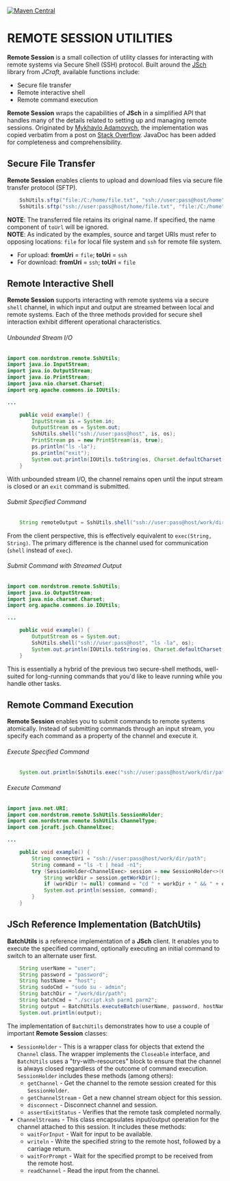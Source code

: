 [![Maven Central](https://img.shields.io/maven-central/v/com.nordstrom.tools/remote-session.svg)](https://mvnrepository.com/artifact/com.nordstrom.tools/remote-session)

# REMOTE SESSION UTILITIES

**Remote Session** is a small collection of utility classes for interacting with remote systems via Secure Shell (SSH) protocol. Built around the [JSch](http://www.jcraft.com/jsch/) library from _JCraft_, available functions include:

* Secure file transfer
* Remote interactive shell
* Remote command execution

**Remote Session** wraps the capabilities of **JSch** in a simplified API that handles many of the details related to setting up and managing remote sessions. Originated by [Mykhaylo Adamovych](http://stackoverflow.com/users/448078/mykhaylo-adamovych), the implementation was copied verbatim from a post on [Stack Overflow](http://stackoverflow.com/questions/2405885/run-a-command-over-ssh-with-jsch). JavaDoc has been added for completeness and comprehensibility.

## Secure File Transfer

**Remote Session** enables clients to upload and download files via secure file transfer protocol (SFTP).

```java
    SshUtils.sftp("file:/C:/home/file.txt", "ssh://user:pass@host/home");
    SshUtils.sftp("ssh://user:pass@host/home/file.txt", "file:/C:/home");
```

**NOTE**: The transferred file retains its original name. If specified, the name component of `toUrl` will be ignored.  
**NOTE**: As indicated by the examples, source and target URIs must refer to opposing locations: `file` for local file system and `ssh` for remote file system.

* For upload: **fromUri** = `file`; **toUri** = `ssh`
* For download: **fromUri** = `ssh`; **toUri** = `file`

## Remote Interactive Shell

**Remote Session** supports interacting with remote systems via a secure `shell` channel, in which input and output are streamed between local and remote systems. Each of the three methods provided for secure shell interaction exhibit different operational characteristics.

###### Unbounded Stream I/O
```java
import com.nordstrom.remote.SshUtils;
import java.io.InputStream;
import java.io.OutputStream;
import java.io.PrintStream;
import java.nio.charset.Charset;
import org.apache.commons.io.IOUtils;

...

    public void example() {
        InputStream is = System.in;
        OutputStream os = System.out;
        SshUtils.shell("ssh://user:pass@host", is, os);
        PrintStream ps = new PrintStream(is, true);
        ps.println("ls -la");
        ps.println("exit");
        System.out.println(IOUtils.toString(os, Charset.defaultCharset()));
    }
```

With unbounded stream I/O, the channel remains open until the input stream is closed or an `exit` command is submitted.

###### Submit Specified Command
```java
    String remoteOutput = SshUtils.shell("ssh://user:pass@host/work/dir/path", "ls");
```

From the client perspective, this is effectively equivalent to `exec(String, String)`. The primary difference is the channel used for communication (`shell` instead of `exec`).

###### Submit Command with Streamed Output
```java
import com.nordstrom.remote.SshUtils;
import java.io.OutputStream;
import java.nio.charset.Charset;
import org.apache.commons.io.IOUtils;

...

    public void example() {
        OutputStream os = System.out;
        SshUtils.shell("ssh://user:pass@host", "ls -la", os);
        System.out.println(IOUtils.toString(os, Charset.defaultCharset()));
    }
```

This is essentially a hybrid of the previous two secure-shell methods, well-suited for long-running commands that you'd like to leave running while you handle other tasks.

## Remote Command Execution

**Remote Session** enables you to submit commands to remote systems atomically. Instead of submitting commands through an input stream, you specify each command as a property of the channel and execute it.

###### Execute Specified Command
```java
    System.out.println(SshUtils.exec("ssh://user:pass@host/work/dir/path", "ls -t | head -n1"));
```

###### Execute Command 
```java
import java.net.URI;
import com.nordstrom.remote.SshUtils.SessionHolder;
import com.nordstrom.remote.SshUtils.ChannelType;
import com.jcraft.jsch.ChannelExec;

...

    public void example() {
        String connectUri = "ssh://user:pass@host/work/dir/path";
        String command = "ls -t | head -n1";
        try (SessionHolder<ChannelExec> session = new SessionHolder<>(ChannelType.EXEC, URI.create(connectUri))) {
            String workDir = session.getWorkDir();
            if (workDir != null) command = "cd " + workDir + " && " + command;
            System.out.println(session, command);
        }
    }
```

## JSch Reference Implementation (BatchUtils)

**BatchUtils** is a reference implementation of a **JSch** client. It enables you to execute the specified command, optionally executing an initial command to switch to an alternate user first.

```java
    String userName = "user";
    String password = "password";
    String hostName = "host";
    String sudoCmd = "sudo su - admin";
    String batchDir = "/work/dir/path";
    String batchCmd = "./script.ksh parm1 parm2";
    String output = BatchUtils.executeBatch(userName, password, hostName, sudoCmd, batchDir, batchCmd);
    System.out.println(output);
```

The implementation of `BatchUtils` demonstrates how to use a couple of important **Remote Session** classes:
* `SessionHolder` - This is a wrapper class for objects that extend the `Channel` class. The wrapper implements the `Closeable` interface, and `BatchUtils` uses a "try-with-resources" block to ensure that the channel is always closed regardless of the outcome of command execution. `SessionHolder` includes these methods (among others):
  * `getChannel` - Get the channel to the remote session created for this `SessionHolder`.
  * `getChannelStream` - Get a new channel stream object for this session.
  * `disconnect` - Disconnect channel and session.
  * `assertExitStatus` - Verifies that the remote task completed normally.
* `ChannelStreams` - This class encapsulates input/output operation for the channel attached to this session. It includes these methods:
  * `waitForInput` - Wait for input to be available.
  * `writeln` - Write the specified string to the remote host, followed by a carriage return.
  * `waitForPrompt` - Wait for the specified prompt to be received from the remote host.
  * `readChannel` - Read the input from the channel.
  
